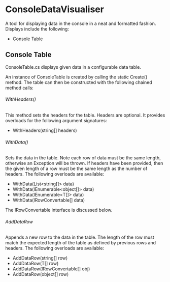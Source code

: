 # ConsoleDataVisualiser

A tool for displaying data in the console in a neat and formatted fashion. Displays include the following:
- Console Table

## Console Table
ConsoleTable.cs displays given data in a configurable data table.

An instance of ConsoleTable is created by calling the static Create() method. The table can then be constructed with the following chained method calls:

###### WithHeaders()
This method sets the headers for the table. Headers are optional. It provides overloads for the following argument signatures:
- WithHeaders(string[] headers)

###### WithData()
Sets the data in the table. Note each row of data must be the same length, otherwise an Exception will be thrown. If headers have been provided, then the given length of a row must be the same length as the number of headers. The following overloads are available:
- WithData(List<string[]> data)
- WithData(IEnumerable<object[]> data)
- WithData<T>(IEnumerable<T[]> data)
- WithData(IRowConvertable[] data)
  
The IRowConvertable interface is discussed below.
  
###### AddDataRow
Appends a new row to the data in the table. The length of the row must match the expected length of the table as defined by previous rows and headers. The following overloads are available:
- AddDataRow(string[] row)
- AddDataRow<T>(T[] row)
- AddDataRow(IRowConvertable[] obj)
- AddDataRow(object[] row)

